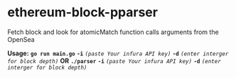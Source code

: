 # ethereum-block-pparser

Fetch block and look for atomicMatch function calls arguments from the OpenSea

**Usage:** **`go run main.go`** **`-i`** *`(paste Your infura API key)`* **`-d`**  *`(enter interger for block depth)`* **OR** **`./parser`** **`-i`** *`(paste Your infura API key)`*  **`-d`**  *`(enter interger for block depth)`*
